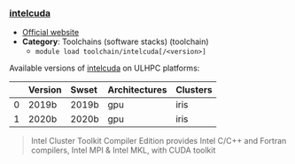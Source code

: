 ### [intelcuda]((none))

* [Official website]((none))
* __Category__: Toolchains (software stacks) (toolchain)
    -  `module load toolchain/intelcuda[/<version>]`

Available versions of [intelcuda]((none)) on ULHPC platforms:

|    | Version   | Swset   | Architectures   | Clusters   |
|---:|:----------|:--------|:----------------|:-----------|
|  0 | 2019b     | 2019b   | gpu             | iris       |
|  1 | 2020b     | 2020b   | gpu             | iris       |

> Intel Cluster Toolkit Compiler Edition provides Intel C/C++ and Fortran compilers, Intel MPI & Intel MKL, with CUDA toolkit
